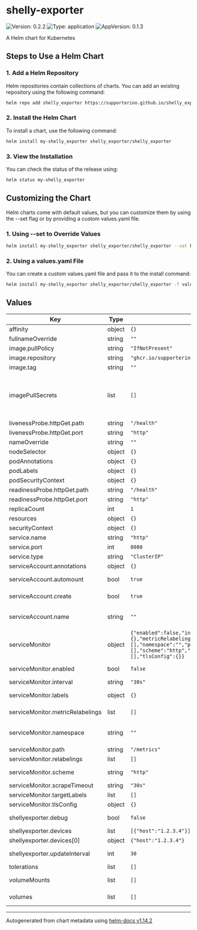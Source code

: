 # shelly-exporter

![Version: 0.2.2](https://img.shields.io/badge/Version-0.2.2-informational?style=flat-square) ![Type: application](https://img.shields.io/badge/Type-application-informational?style=flat-square) ![AppVersion: 0.1.3](https://img.shields.io/badge/AppVersion-0.1.3-informational?style=flat-square)

A Helm chart for Kubernetes

## Steps to Use a Helm Chart

### 1. Add a Helm Repository

Helm repositories contain collections of charts. You can add an existing repository using the following command:

```bash
helm repo add shelly_exporter https://supporterino.github.io/shelly_exporter
```

### 2. Install the Helm Chart

To install a chart, use the following command:

```bash
helm install my-shelly_exporter shelly_exporter/shelly_exporter
```

### 3. View the Installation

You can check the status of the release using:

```bash
helm status my-shelly_exporter
```

## Customizing the Chart

Helm charts come with default values, but you can customize them by using the --set flag or by providing a custom values.yaml file.

### 1. Using --set to Override Values
```bash
helm install my-shelly_exporter shelly_exporter/shelly_exporter --set key1=value1,key2=value2
```

### 2. Using a values.yaml File
You can create a custom values.yaml file and pass it to the install command:

```bash
helm install my-shelly_exporter shelly_exporter/shelly_exporter -f values.yaml
```

## Values

| Key | Type | Default | Description |
|-----|------|---------|-------------|
| affinity | object | `{}` |  |
| fullnameOverride | string | `""` |  |
| image.pullPolicy | string | `"IfNotPresent"` |  |
| image.repository | string | `"ghcr.io/supporterino/shelly_exporter"` |  |
| image.tag | string | `""` |  |
| imagePullSecrets | list | `[]` | This is for the secretes for pulling an image from a private repository more information can be found here: https://kubernetes.io/docs/tasks/configure-pod-container/pull-image-private-registry/ |
| livenessProbe.httpGet.path | string | `"/health"` |  |
| livenessProbe.httpGet.port | string | `"http"` |  |
| nameOverride | string | `""` | This is to override the chart name. |
| nodeSelector | object | `{}` |  |
| podAnnotations | object | `{}` |  |
| podLabels | object | `{}` |  |
| podSecurityContext | object | `{}` |  |
| readinessProbe.httpGet.path | string | `"/health"` |  |
| readinessProbe.httpGet.port | string | `"http"` |  |
| replicaCount | int | `1` |  |
| resources | object | `{}` |  |
| securityContext | object | `{}` |  |
| service.name | string | `"http"` |  |
| service.port | int | `8080` |  |
| service.type | string | `"ClusterIP"` |  |
| serviceAccount.annotations | object | `{}` | Annotations to add to the service account |
| serviceAccount.automount | bool | `true` | Automatically mount a ServiceAccount's API credentials? |
| serviceAccount.create | bool | `true` | Specifies whether a service account should be created |
| serviceAccount.name | string | `""` | The name of the service account to use. If not set and create is true, a name is generated using the fullname template |
| serviceMonitor | object | `{"enabled":false,"interval":"30s","labels":{},"metricRelabelings":[],"namespace":"","path":"/metrics","relabelings":[],"scheme":"http","scrapeTimeout":"30s","targetLabels":[],"tlsConfig":{}}` | Configuration for the Prometheus ServiceMonitor |
| serviceMonitor.enabled | bool | `false` | Enable or disable the creation of a ServiceMonitor resource |
| serviceMonitor.interval | string | `"30s"` | Interval at which metrics should be scraped |
| serviceMonitor.labels | object | `{}` | Labels to add to the ServiceMonitor resource |
| serviceMonitor.metricRelabelings | list | `[]` | Relabeling rules for the metrics before ingestion |
| serviceMonitor.namespace | string | `""` | Namespace where the ServiceMonitor resource should be created. Defaults to Release.Namespace |
| serviceMonitor.path | string | `"/metrics"` | Path to scrape for metrics |
| serviceMonitor.relabelings | list | `[]` | Relabeling rules for the scraped metrics |
| serviceMonitor.scheme | string | `"http"` | Scheme to use for scraping metrics (http or https) |
| serviceMonitor.scrapeTimeout | string | `"30s"` | Timeout for scraping metrics |
| serviceMonitor.targetLabels | list | `[]` | Target labels to add to the scraped metrics |
| serviceMonitor.tlsConfig | object | `{}` | TLS configuration for scraping metrics |
| shellyexporter.debug | bool | `false` | Enable or disable debug mode for the Shelly Exporter. |
| shellyexporter.devices | list | `[{"host":"1.2.3.4"}]` | List of Shelly devices to monitor. |
| shellyexporter.devices[0] | object | `{"host":"1.2.3.4"}` | IP address of the Shelly device. |
| shellyexporter.updateInterval | int | `30` | Interval (in seconds) at which the exporter updates device data. |
| tolerations | list | `[]` |  |
| volumeMounts | list | `[]` | Additional volumeMounts on the output Deployment definition. |
| volumes | list | `[]` | Additional volumes on the output Deployment definition. |

----------------------------------------------
Autogenerated from chart metadata using [helm-docs v1.14.2](https://github.com/norwoodj/helm-docs/releases/v1.14.2)
